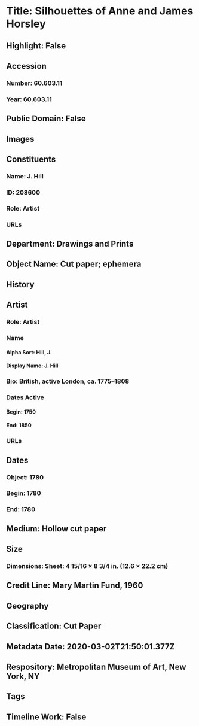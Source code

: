 # Title: Silhouettes of Anne and James Horsley
## Highlight: False
## Accession
### Number: 60.603.11
### Year: 60.603.11
## Public Domain: False
## Images
## Constituents
### Name: J. Hill
### ID: 208600
### Role: Artist
### URLs
## Department: Drawings and Prints
## Object Name: Cut paper; ephemera
## History
## Artist
### Role: Artist
### Name
#### Alpha Sort: Hill, J.
#### Display Name: J. Hill
### Bio: British, active London, ca. 1775–1808
### Dates Active
#### Begin: 1750
#### End: 1850
### URLs
## Dates
### Object: 1780
### Begin: 1780
### End: 1780
## Medium: Hollow cut paper
## Size
### Dimensions: Sheet: 4 15/16 × 8 3/4 in. (12.6 × 22.2 cm)
## Credit Line: Mary Martin Fund, 1960
## Geography
## Classification: Cut Paper
## Metadata Date: 2020-03-02T21:50:01.377Z
## Respository: Metropolitan Museum of Art, New York, NY
## Tags
## Timeline Work: False